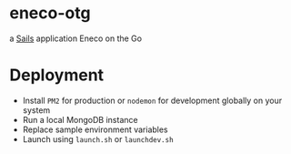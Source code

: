 # eneco-otg
a [Sails](http://sailsjs.org) application
Eneco on the Go

# Deployment
* Install `PM2` for production or `nodemon` for development globally on your system
* Run a local MongoDB instance
* Replace sample environment variables
* Launch using `launch.sh` or `launchdev.sh`

